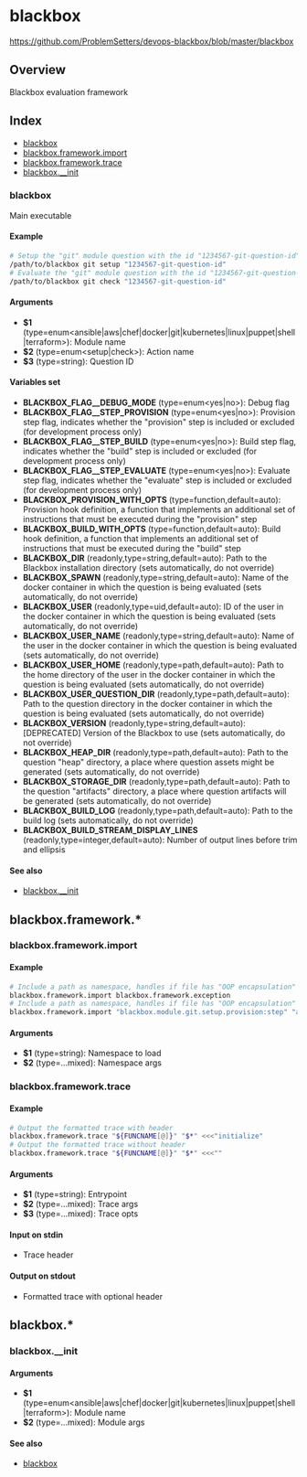 # blackbox

https://github.com/ProblemSetters/devops-blackbox/blob/master/blackbox

## Overview

Blackbox evaluation framework

## Index

* [blackbox](#blackbox)
* [blackbox.framework.import](#blackboxframeworkimport)
* [blackbox.framework.trace](#blackboxframeworktrace)
* [blackbox.__init](#blackboxinit)

### blackbox

Main executable

#### Example

```bash
# Setup the "git" module question with the id "1234567-git-question-id"
/path/to/blackbox git setup "1234567-git-question-id"
# Evaluate the "git" module question with the id "1234567-git-question-id"
/path/to/blackbox git check "1234567-git-question-id"
```

#### Arguments

* **$1** (type=enum<ansible|aws|chef|docker|git|kubernetes|linux|puppet|shell|terraform>): Module name
* **$2** (type=enum<setup|check>): Action name
* **$3** (type=string): Question ID

#### Variables set

* **BLACKBOX_FLAG__DEBUG_MODE** (type=enum<yes|no>): Debug flag
* **BLACKBOX_FLAG__STEP_PROVISION** (type=enum<yes|no>): Provision step flag, indicates whether the "provision" step is included or excluded (for development process only)
* **BLACKBOX_FLAG__STEP_BUILD** (type=enum<yes|no>): Build step flag, indicates whether the "build" step is included or excluded (for development process only)
* **BLACKBOX_FLAG__STEP_EVALUATE** (type=enum<yes|no>): Evaluate step flag, indicates whether the "evaluate" step is included or excluded (for development process only)
* **BLACKBOX_PROVISION_WITH_OPTS** (type=function,default=auto): Provision hook definition, a function that implements an additional set of instructions that must be executed during the "provision" step
* **BLACKBOX_BUILD_WITH_OPTS** (type=function,default=auto): Build hook definition, a function that implements an additional set of instructions that must be executed during the "build" step
* **BLACKBOX_DIR** (readonly,type=string,default=auto): Path to the Blackbox installation directory (sets automatically, do not override)
* **BLACKBOX_SPAWN** (readonly,type=string,default=auto): Name of the docker container in which the question is being evaluated (sets automatically, do not override)
* **BLACKBOX_USER** (readonly,type=uid,default=auto): ID of the user in the docker container in which the question is being evaluated (sets automatically, do not override)
* **BLACKBOX_USER_NAME** (readonly,type=string,default=auto): Name of the user in the docker container in which the question is being evaluated (sets automatically, do not override)
* **BLACKBOX_USER_HOME** (readonly,type=path,default=auto): Path to the home directory of the user in the docker container in which the question is being evaluated (sets automatically, do not override)
* **BLACKBOX_USER_QUESTION_DIR** (readonly,type=path,default=auto): Path to the question directory in the docker container in which the question is being evaluated (sets automatically, do not override)
* **BLACKBOX_VERSION** (readonly,type=string,default=auto): [DEPRECATED] Version of the Blackbox to use (sets automatically, do not override)
* **BLACKBOX_HEAP_DIR** (readonly,type=path,default=auto): Path to the question "heap" directory, a place where question assets might be generated (sets automatically, do not override)
* **BLACKBOX_STORAGE_DIR** (readonly,type=path,default=auto): Path to the question "artifacts" directory, a place where question artifacts will be generated (sets automatically, do not override)
* **BLACKBOX_BUILD_LOG** (readonly,type=path,default=auto): Path to the build log (sets automatically, do not override)
* **BLACKBOX_BUILD_STREAM_DISPLAY_LINES** (readonly,type=integer,default=auto): Number of output lines before trim and ellipsis

#### See also

* [blackbox.__init](#blackboxinit)

## blackbox.framework.*

### blackbox.framework.import

#### Example

```bash
# Include a path as namespace, handles if file has "OOP encapsulation" instruction
blackbox.framework.import blackbox.framework.exception
# Include a path as namespace, handles if file has "OOP encapsulation" instruction with args
blackbox.framework.import "blackbox.module.git.setup.provision:step" "arg1" "arg2"
```

#### Arguments

* **$1** (type=string): Namespace to load
* **$2** (type=...mixed): Namespace args

### blackbox.framework.trace

#### Example

```bash
# Output the formatted trace with header
blackbox.framework.trace "${FUNCNAME[@]}" "$*" <<<"initialize"
# Output the formatted trace without header
blackbox.framework.trace "${FUNCNAME[@]}" "$*" <<<""
```

#### Arguments

* **$1** (type=string): Entrypoint
* **$2** (type=...mixed): Trace args
* **$3** (type=...mixed): Trace opts

#### Input on stdin

* Trace header

#### Output on stdout

* Formatted trace with optional header

## blackbox.*

### blackbox.__init

#### Arguments

* **$1** (type=enum<ansible|aws|chef|docker|git|kubernetes|linux|puppet|shell|terraform>): Module name
* **$2** (type=...mixed): Module args

#### See also

* [blackbox](#blackbox)

